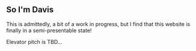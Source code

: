 ## So I'm Davis

This is admittedly, a bit of a work in progress, but I find that this website is finally in a semi-presentable state!

Elevator pitch is TBD...
